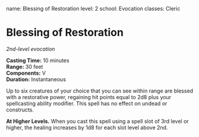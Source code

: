 name: Blessing of Restoration
level: 2
school: Evocation
classes: Cleric

# Blessing of Restoration
_2nd-level evocation_

**Casting Time:** 10 minutes    
**Range:** 30 feet    
**Components:** V    
**Duration:** Instantaneous 

Up to six creatures of your choice that you can see within range are blessed with a restorative power, regaining hit points equal to 2d8 plus your spellcasting ability modifier. This spell has no effect on undead or constructs. 

**At Higher Levels.** When you cast this spell using a spell slot of 3rd level or higher, the healing increases by 1d8 for each slot level above 2nd.